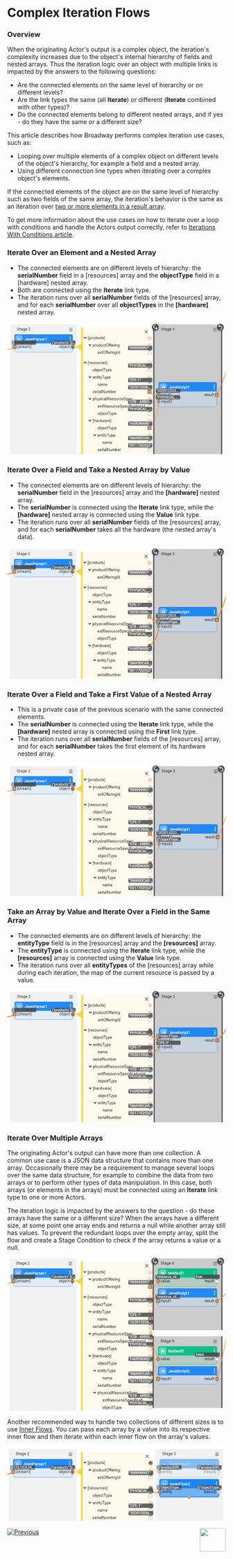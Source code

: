 # Complex Iteration Flows
### Overview

When the originating Actor's output is a complex object, the iteration's complexity increases due to the object's internal hierarchy of fields and nested arrays. Thus the iteration logic over an object with multiple links is impacted by the answers to the following questions:

* Are the connected elements on the same level of hierarchy or on different levels?
* Are the link types the same (all **Iterate**) or different (**Iterate** combined with other types)?
* Do the connected elements belong to different nested arrays, and if yes - do they have the same or a different size? 

This article describes how Broadway performs complex iteration use cases, such as:

* Looping over multiple elements of a complex object on different levels of the object's hierarchy, for example a field and a nested array.
* Using different connection line types when iterating over a complex object's elements.

If the connected elements of the object are on the same level of hierarchy such as two fields of the same array, the iteration's behavior is the same as an iteration over [two or more elements in a result array](21_iterations.md#iterate-over-two-or-more-elements). 

To get more information about the use cases on how to iterate over a loop with conditions and handle the Actors output correctly, refer to [Iterations With Conditions article](21b_iterations_with_condition.md).

### Iterate Over an Element and a Nested Array

* The connected elements are on different levels of hierarchy: the **serialNumber** field in a [resources] array and the **objectType** field in a [hardware] nested array.
* Both are connected using the **Iterate** link type. 
* The iteration runs over all **serialNumber** fields of the [resources] array, and for each **serialNumber** over all **objectTypes** in the **[hardware]** nested array.

<img src="images/iterate_mult_02.PNG" alt="image" style="zoom:80%;" />

### Iterate Over a Field and Take a Nested Array by Value

- The connected elements are on different levels of hierarchy: the **serialNumber** field in the [resources] array and the **[hardware]** nested array.
- The **serialNumber** is connected using the **Iterate** link type, while the **[hardware]** nested array is connected using the **Value** link type.
- The iteration runs over all **serialNumber** fields of the [resources] array, and for each **serialNumber** takes all the hardware (the nested array's data).

<img src="images/iterate_mult_03.PNG" alt="image" style="zoom:80%;" />

### Iterate Over a Field and Take a First Value of a Nested Array

* This is a private case of the previous scenario with the same connected elements.
* The **serialNumber** is connected using the **Iterate** link type, while the **[hardware]** nested array is connected using the **First** link type.
* The iteration runs over all **serialNumber** fields  of the [resources] array, and for each **serialNumber** takes the first element of its hardware nested array.

<img src="images/iterate_mult_05.PNG" alt="image" style="zoom:80%;" />

### Take an Array by Value and Iterate Over a Field in the Same Array

* The connected elements are on different levels of hierarchy: the **entityType** field is in the [resources] array and the **[resources]** array.
* The **entityType** is connected using the **Iterate** link type, while the **[resources]** array is connected using the **Value** link type.
* The iteration runs over all **entityTypes** of the [resources] array while during each iteration, the map of the current resource is passed by a value.

<img src="images/iterate_mult_04.PNG" alt="image" style="zoom:80%;" />

### Iterate Over Multiple Arrays

The originating Actor's output can have more than one collection. A common use case is a JSON data structure that contains more than one array.
Occasionally there may be a requirement to manage several loops over the same data structure, for example to combine the data from two arrays or to perform other types of data manipulation. In this case, both arrays (or elements in the arrays) must be connected using an **Iterate** link type to one or more Actors. 

The iteration logic is impacted by the answers to the question - do these arrays have the same or a different size? When the arrays have a different size, at some point one array ends and returns a null while another array still has values. To prevent the redundant loops over the empty array, split the flow and create a Stage Condition to check if the array returns a value or a null.

![image](images/iterate_blend1.PNG)

Another recommended way to handle two collections of different sizes is to use [Inner Flows](22_broadway_flow_inner_flows.md). You can pass each array by a value into its respective inner flow and then iterate within each inner flow on the array's values.

![image](images/iterate_blend2.PNG)





[![Previous](/articles/images/Previous.png)](21_iterations.md)[<img align="right" width="60" height="54" src="/articles/images/Next.png">](21b_iterations_with_condition.md)

